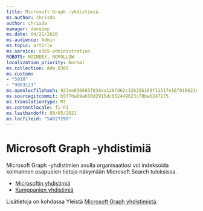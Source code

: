 ```yaml
---
title: Microsoft Graph -yhdistimiä
ms.author: chrisda
author: chrisda
manager: dansimp
ms.date: 04/21/2020
ms.audience: Admin
ms.topic: article
ms.service: o365-administration
ROBOTS: NOINDEX, NOFOLLOW
localization_priority: Normal
ms.collection: Adm_O365
ms.custom:
- "5910"
- "9003123"
ms.openlocfilehash: 923ee836685f838aa128fd62c32b35b169f11517e16f010621e96a88a3b00afd
ms.sourcegitcommit: b5f7da89a650d2915dc652449623c78be6247175
ms.translationtype: MT
ms.contentlocale: fi-FI
ms.lasthandoff: 08/05/2021
ms.locfileid: "54027299"
---
```

# <a name="microsoft-graph-connectors"></a>Microsoft Graph -yhdistimiä

Microsoft Graph -yhdistimien avulla organisaatiosi voi indeksoida kolmannen osapuolen tietoja näkymään Microsoft Search tuloksissa.

- [Microsoftin yhdistimiä](https://docs.microsoft.com/microsoftsearch/connectors-gallery#Microsoft)
- [Kumppanien yhdistimiä](https://docs.microsoft.com/microsoftsearch/connectors-gallery#Partners)

Lisätietoja on kohdassa Yleistä [Microsoft Graph yhdistimistä](https://docs.microsoft.com/microsoftsearch/connectors-overview).
